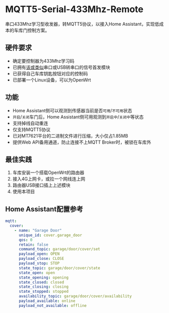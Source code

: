 # MQTT5-Serial-433Mhz-Remote

串口433Mhz学习型收发器，转MQTT5协议，以接入Home Assistant，实现低成本的车库门控制方案。

## 硬件要求

* 确定要控制器为433Mhz学习码
* 已拥有[该或类似](https://item.taobao.com/item.htm?spm=a1z09.2.0.0.24982e8d872esA&id=530515308004&_u=31juajg00185)串口或USB转串口的信号首发模块
* 已获得自己车库钥匙按钮对应的控制码
* 已部署一个Linux设备，可以为OpenWrt

## 功能

* Home Assistant侧可以观测到传感器当前是否`可用`/`不可用`状态
* `开启`/`关闭`车门后，Home Assistant侧可用观测到`开启中`/`关闭中`等状态
* 支持掉线自动重连
* 仅支持MQTT5协议
* 已对MT7621平台的二进制文件进行压缩，大小仅占1.85MB
* 提供Web API备用通道，防止连接不上MQTT Broker时，被锁在车库外

## 最佳实践

1. 车库安装一个搭载OpenWrt的路由器
2. 接入4G上网卡，或拉一个网线连上网
3. 路由器USB接口插上上述模块
4. 使用本项目

## Home Assistant配置参考

```yaml
mqtt:
  cover:
    - name: "Garage Door"
      unique_id: cover.garage_door
      qos: 0
      retain: false
      command_topic: garage/door/cover/set
      payload_open: OPEN
      payload_close: CLOSE
      payload_stop: STOP
      state_topic: garage/door/cover/state
      state_open: open
      state_opening: opening
      state_closed: closed
      state_closing: closing
      state_stopped: stopped
      availability_topic: garage/door/cover/availability
      payload_available: online
      payload_not_available: offline
```